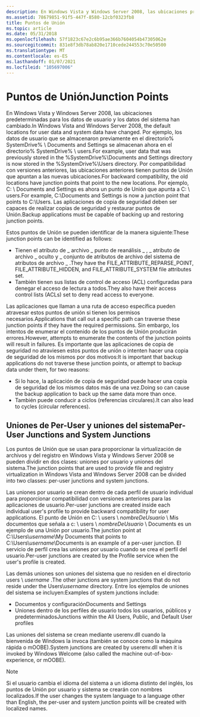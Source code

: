 ```yaml
---
description: En Windows Vista y Windows Server 2008, las ubicaciones predeterminadas para los datos de usuario y los datos del sistema han cambiado.
ms.assetid: 78679851-91f5-447f-8580-12cbf0323fb8
title: Puntos de Unión
ms.topic: article
ms.date: 05/31/2018
ms.openlocfilehash: 57f1823c67e2c6b95ae366b7604054b47305062e
ms.sourcegitcommit: 831e8f3db78ab820e1710cede244553c70e50500
ms.translationtype: MT
ms.contentlocale: es-ES
ms.lasthandoff: 01/07/2021
ms.locfileid: "105697006"
---
```

# <a name="junction-points"></a><span data-ttu-id="f29bb-103">Puntos de Unión</span><span class="sxs-lookup"><span data-stu-id="f29bb-103">Junction Points</span></span>

<span data-ttu-id="f29bb-104">En Windows Vista y Windows Server 2008, las ubicaciones predeterminadas para los datos de usuario y los datos del sistema han cambiado.</span><span class="sxs-lookup"><span data-stu-id="f29bb-104">In Windows Vista and Windows Server 2008, the default locations for user data and system data have changed.</span></span> <span data-ttu-id="f29bb-105">Por ejemplo, los datos de usuario que se almacenaron previamente en el directorio% SystemDrive% \\ Documents and Settings se almacenan ahora en el directorio% SystemDrive% \\ users.</span><span class="sxs-lookup"><span data-stu-id="f29bb-105">For example, user data that was previously stored in the %SystemDrive%\\Documents and Settings directory is now stored in the %SystemDrive%\\Users directory.</span></span> <span data-ttu-id="f29bb-106">Por compatibilidad con versiones anteriores, las ubicaciones anteriores tienen puntos de Unión que apuntan a las nuevas ubicaciones.</span><span class="sxs-lookup"><span data-stu-id="f29bb-106">For backward compatibility, the old locations have junction points that point to the new locations.</span></span> <span data-ttu-id="f29bb-107">Por ejemplo, C: \\ Documents and Settings es ahora un punto de Unión que apunta a C: \\ users.</span><span class="sxs-lookup"><span data-stu-id="f29bb-107">For example, C:\\Documents and Settings is now a junction point that points to C:\\Users.</span></span> <span data-ttu-id="f29bb-108">Las aplicaciones de copia de seguridad deben ser capaces de realizar copias de seguridad y restaurar puntos de Unión.</span><span class="sxs-lookup"><span data-stu-id="f29bb-108">Backup applications must be capable of backing up and restoring junction points.</span></span>

<span data-ttu-id="f29bb-109">Estos puntos de Unión se pueden identificar de la manera siguiente:</span><span class="sxs-lookup"><span data-stu-id="f29bb-109">These junction points can be identified as follows:</span></span>

-   <span data-ttu-id="f29bb-110">Tienen el atributo de \_ archivo \_ punto de reanálisis \_ , \_ atributo de archivo \_ oculto y \_ conjunto de atributos de archivo del sistema de atributos de archivo \_ .</span><span class="sxs-lookup"><span data-stu-id="f29bb-110">They have the FILE\_ATTRIBUTE\_REPARSE\_POINT, FILE\_ATTRIBUTE\_HIDDEN, and FILE\_ATTRIBUTE\_SYSTEM file attributes set.</span></span>
-   <span data-ttu-id="f29bb-111">También tienen sus listas de control de acceso (ACL) configuradas para denegar el acceso de lectura a todos.</span><span class="sxs-lookup"><span data-stu-id="f29bb-111">They also have their access control lists (ACLs) set to deny read access to everyone.</span></span>

<span data-ttu-id="f29bb-112">Las aplicaciones que llaman a una ruta de acceso específica pueden atravesar estos puntos de unión si tienen los permisos necesarios.</span><span class="sxs-lookup"><span data-stu-id="f29bb-112">Applications that call out a specific path can traverse these junction points if they have the required permissions.</span></span> <span data-ttu-id="f29bb-113">Sin embargo, los intentos de enumerar el contenido de los puntos de Unión producirán errores.</span><span class="sxs-lookup"><span data-stu-id="f29bb-113">However, attempts to enumerate the contents of the junction points will result in failures.</span></span> <span data-ttu-id="f29bb-114">Es importante que las aplicaciones de copia de seguridad no atraviesen estos puntos de unión o intenten hacer una copia de seguridad de los mismos por dos motivos:</span><span class="sxs-lookup"><span data-stu-id="f29bb-114">It is important that backup applications do not traverse these junction points, or attempt to backup data under them, for two reasons:</span></span>

-   <span data-ttu-id="f29bb-115">Si lo hace, la aplicación de copia de seguridad puede hacer una copia de seguridad de los mismos datos más de una vez.</span><span class="sxs-lookup"><span data-stu-id="f29bb-115">Doing so can cause the backup application to back up the same data more than once.</span></span>
-   <span data-ttu-id="f29bb-116">También puede conducir a ciclos (referencias circulares).</span><span class="sxs-lookup"><span data-stu-id="f29bb-116">It can also lead to cycles (circular references).</span></span>

## <a name="per-user-junctions-and-system-junctions"></a><span data-ttu-id="f29bb-117">Uniones de Per-User y uniones del sistema</span><span class="sxs-lookup"><span data-stu-id="f29bb-117">Per-User Junctions and System Junctions</span></span>

<span data-ttu-id="f29bb-118">Los puntos de Unión que se usan para proporcionar la virtualización de archivos y del registro en Windows Vista y Windows Server 2008 se pueden dividir en dos clases: uniones por usuario y uniones del sistema.</span><span class="sxs-lookup"><span data-stu-id="f29bb-118">The junction points that are used to provide file and registry virtualization in Windows Vista and Windows Server 2008 can be divided into two classes: per-user junctions and system junctions.</span></span>

<span data-ttu-id="f29bb-119">Las uniones por usuario se crean dentro de cada perfil de usuario individual para proporcionar compatibilidad con versiones anteriores para las aplicaciones de usuario.</span><span class="sxs-lookup"><span data-stu-id="f29bb-119">Per-user junctions are created inside each individual user's profile to provide backward compatibility for user applications.</span></span> <span data-ttu-id="f29bb-120">El punto de Unión en C: \\ users \\ *nombreDeUsuario* \\ Mis documentos que señala a c: \\ users \\ *nombreDeUsuario* \\ Documents es un ejemplo de una Unión por usuario.</span><span class="sxs-lookup"><span data-stu-id="f29bb-120">The junction point at C:\\Users\\*username*\\My Documents that points to C:\\Users\\*username*\\Documents is an example of a per-user junction.</span></span> <span data-ttu-id="f29bb-121">El servicio de perfil crea las uniones por usuario cuando se crea el perfil del usuario.</span><span class="sxs-lookup"><span data-stu-id="f29bb-121">Per-user junctions are created by the Profile service when the user's profile is created.</span></span>

<span data-ttu-id="f29bb-122">Las demás uniones son uniones del sistema que no residen en el directorio users \\ *username* .</span><span class="sxs-lookup"><span data-stu-id="f29bb-122">The other junctions are system junctions that do not reside under the Users\\*username* directory.</span></span> <span data-ttu-id="f29bb-123">Entre los ejemplos de uniones del sistema se incluyen:</span><span class="sxs-lookup"><span data-stu-id="f29bb-123">Examples of system junctions include:</span></span>

-   <span data-ttu-id="f29bb-124">Documentos y configuración</span><span class="sxs-lookup"><span data-stu-id="f29bb-124">Documents and Settings</span></span>
-   <span data-ttu-id="f29bb-125">Uniones dentro de los perfiles de usuario todos los usuarios, públicos y predeterminados</span><span class="sxs-lookup"><span data-stu-id="f29bb-125">Junctions within the All Users, Public, and Default User profiles</span></span>

<span data-ttu-id="f29bb-126">Las uniones del sistema se crean mediante userenv.dll cuando la bienvenida de Windows la invoca (también se conoce como la máquina rápida o mOOBE).</span><span class="sxs-lookup"><span data-stu-id="f29bb-126">System junctions are created by userenv.dll when it is invoked by Windows Welcome (also called the machine out-of-box-experience, or mOOBE).</span></span>

> [!Note]  
> <span data-ttu-id="f29bb-127">Si el usuario cambia el idioma del sistema a un idioma distinto del inglés, los puntos de Unión por usuario y sistema se crearán con nombres localizados.</span><span class="sxs-lookup"><span data-stu-id="f29bb-127">If the user changes the system language to a language other than English, the per-user and system junction points will be created with localized names.</span></span>

 

 

 



